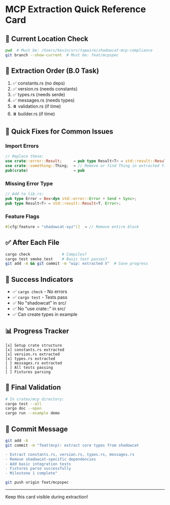 # MCP Extraction Quick Reference Card

## 🎯 Current Location Check
```bash
pwd  # Must be: /Users/kevin/src/tapwire/shadowcat-mcp-compliance
git branch --show-current  # Must be: feat/mcpspec
```

## 📝 Extraction Order (B.0 Task)
1. ✅ constants.rs (no deps)
2. ✅ version.rs (needs constants)
3. ✅ types.rs (needs serde)
4. ✅ messages.rs (needs types)
5. ⏸️ validation.rs (if time)
6. ⏸️ builder.rs (if time)

## 🔧 Quick Fixes for Common Issues

### Import Errors
```rust
// Replace these:
use crate::error::Result;     → pub type Result<T> = std::result::Result<T, Error>;
use crate::something::Thing;  → // Remove or find Thing in extracted files
pub(crate)                    → pub
```

### Missing Error Type
```rust
// Add to lib.rs:
pub type Error = Box<dyn std::error::Error + Send + Sync>;
pub type Result<T> = std::result::Result<T, Error>;
```

### Feature Flags
```rust
#[cfg(feature = "shadowcat-xyz")]  → // Remove entire block
```

## ✅ After Each File
```bash
cargo check              # Compiles?
cargo test smoke_test    # Basic test passes?
git add -A && git commit -m "wip: extracted X"  # Save progress
```

## 🎯 Success Indicators
- ✅ `cargo check` - No errors
- ✅ `cargo test` - Tests pass
- ✅ No "shadowcat" in src/
- ✅ No "use crate::" in src/
- ✅ Can create types in example

## 📊 Progress Tracker
```
[x] Setup crate structure
[x] constants.rs extracted
[x] version.rs extracted  
[x] types.rs extracted
[ ] messages.rs extracted
[ ] All tests passing
[ ] Fixtures parsing
```

## 🚀 Final Validation
```bash
# In crates/mcp directory:
cargo test --all
cargo doc --open
cargo run --example demo
```

## 💾 Commit Message
```bash
git add -A
git commit -m "feat(mcp): extract core types from shadowcat

- Extract constants.rs, version.rs, types.rs, messages.rs
- Remove shadowcat-specific dependencies
- Add basic integration tests
- Fixtures parse successfully
- Milestone 1 complete"

git push origin feat/mcpspec
```

---
Keep this card visible during extraction!